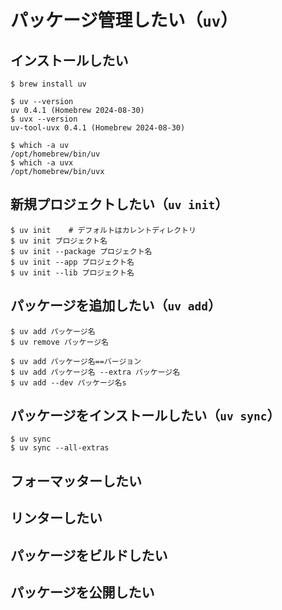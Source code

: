 # パッケージ管理したい（``uv``）

## インストールしたい

```console
$ brew install uv

$ uv --version
uv 0.4.1 (Homebrew 2024-08-30)
$ uvx --version
uv-tool-uvx 0.4.1 (Homebrew 2024-08-30)

$ which -a uv
/opt/homebrew/bin/uv
$ which -a uvx
/opt/homebrew/bin/uvx
```

## 新規プロジェクトしたい（``uv init``）

```console
$ uv init    # デフォルトはカレントディレクトリ
$ uv init プロジェクト名
$ uv init --package プロジェクト名
$ uv init --app プロジェクト名
$ uv init --lib プロジェクト名
```

## パッケージを追加したい（``uv add``）

```console
$ uv add パッケージ名
$ uv remove パッケージ名

$ uv add パッケージ名==バージョン
$ uv add パッケージ名 --extra パッケージ名
$ uv add --dev パッケージ名s
```

## パッケージをインストールしたい（``uv sync``）

```console
$ uv sync
$ uv sync --all-extras
```

## フォーマッターしたい

## リンターしたい

## パッケージをビルドしたい

## パッケージを公開したい
